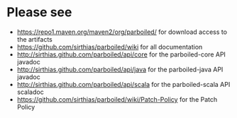 # Please see

* <https://repo1.maven.org/maven2/org/parboiled/> for download access to the artifacts
* <https://github.com/sirthias/parboiled/wiki> for all documentation
* <http://sirthias.github.com/parboiled/api/core> for the parboiled-core API javadoc
* <http://sirthias.github.com/parboiled/api/java> for the parboiled-java API javadoc
* <http://sirthias.github.com/parboiled/api/scala> for the parboiled-scala API scaladoc
* <https://github.com/sirthias/parboiled/wiki/Patch-Policy> for the Patch Policy
